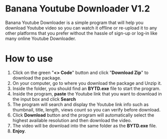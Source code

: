 # Banana Youtube Downloader V1.2

Banana Youtube Downloader is a simple program that will help you download Youtube video so you can watch it offline or re-upload it to any other platforms that you prefer without the hassle of sign-up or log-in like many online Youtube Downloader.


# How to use

1. Click on the green "**<> Code**" button and click "**Download Zip**" to download the package.
2. On your computer, go to where you download the package and Unzip it.
3. Inside the folder, you should find an **BYTD.exe** file to start the program.
4. Inside the program, **paste** the Youtube link that you want to download in the input box and click **Search**
5. The program will search and display the Youtube link info such as thumbnail, title, length, views count so you can verify before download.
6. Click **Download** button and the program will automatically select the highest available resolution and then download the video.
7. The video will be download into the same folder as the **BYTD.exe** file.
8. **Enjoy**.

